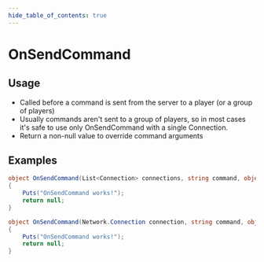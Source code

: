 ```yaml
---
hide_table_of_contents: true
---
```


# OnSendCommand

## Usage

* Called before a command is sent from the server to a player (or a group of players)
* Usually commands aren't sent to a group of players, so in most cases it's safe to use only OnSendCommand with a single Connection.
* Return a non-null value to override command arguments

## Examples

```csharp title=""
object OnSendCommand(List<Connection> connections, string command, object[] args)
{
    Puts("OnSendCommand works!");
    return null;
}
```

```csharp title=""
object OnSendCommand(Network.Connection connection, string command, object[] args)
{
    Puts("OnSendCommand works!");
    return null;
}
```
